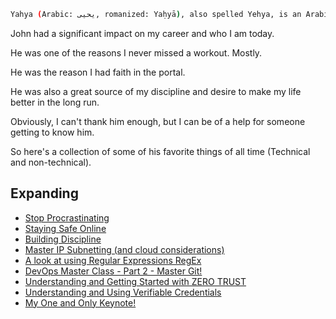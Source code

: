 ```sh
Yahya (Arabic: يحيى, romanized: Yaḥyā), also spelled Yehya, is an Arabic male given name. It is an[a] Arabic form of the given name {John}, originally Aramaic Yohanan (Yəhôḥānān יְהוֹחָנָן‎ "YHWH is gracious"), i.e. primarily John the Baptist, who is known as Yahya ibn Zakariyya in Islam, and is considered a prophet in Islam. For this reason, Yahya is a comparatively common name in the Muslim world. The related Biblical name of Jehiah (Yᵊḥîyâ יְחִיָּה "YHWH lives") has the Arabic form Yaḥiyyā يَحِيَّى.[1], having the same Arabic consonantal text as the name Yahya does. —From Wikipedia, the free encyclopedia
```


John had a significant impact on my career and who I am today. 

He was one of the reasons I never missed a workout. Mostly.

He was the reason I had faith in the portal.

He was also a great source of my discipline and desire to make my life better in the long run.

Obviously, I can't thank him enough, but I can be of a help for someone getting to know him. 

So here's a collection of some of his favorite things of all time (Technical and non-technical).


## Expanding
- [Stop Procrastinating](https://www.youtube.com/watch?v=vsYZD_mZyt4&ab_channel=JohnSavill%27sTechnicalTraining)
- [Staying Safe Online](https://www.youtube.com/watch?v=CMdkW3agFn0&ab_channel=JohnSavill%27sTechnicalTraining)
- [Building Discipline](https://www.youtube.com/watch?v=H1ZJQ6Q1mpU&ab_channel=JohnSavill%27sTechnicalTraining)
- [Master IP Subnetting (and cloud considerations)](https://www.youtube.com/watch?v=sh2bAlontcg&ab_channel=JohnSavill%27sTechnicalTraining)
- [A look at using Regular Expressions RegEx](https://www.youtube.com/watch?v=UI3w3Ttw9Xo&ab_channel=JohnSavill%27sTechnicalTraining)
- [DevOps Master Class - Part 2 - Master Git!](https://www.youtube.com/watch?v=hQJktcBzJUs&ab_channel=JohnSavill%27sTechnicalTraining)
- [Understanding and Getting Started with ZERO TRUST](https://www.youtube.com/watch?v=hhS8VdGnfOU&ab_channel=JohnSavill%27sTechnicalTraining)
- [Understanding and Using Verifiable Credentials](https://www.youtube.com/watch?v=BxLSSH_EHjo&ab_channel=JohnSavill%27sTechnicalTraining)
- [My One and Only Keynote!](https://www.youtube.com/watch?v=5KhdPCfddZY&ab_channel=JohnSavill%27sTechnicalTraining)




